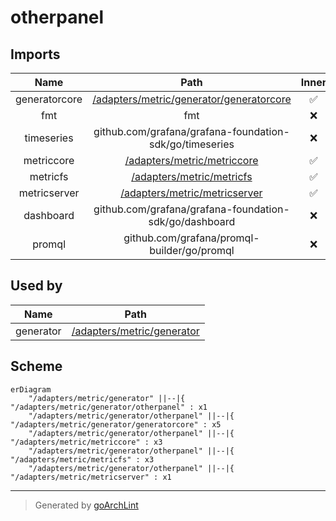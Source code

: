 # otherpanel

## Imports

|     Name      |                             Path                             | Inner | Count |
|:-------------:|:------------------------------------------------------------:|:-----:|:-----:|
| generatorcore | [/adapters/metric/generator/generatorcore](generatorcore.md) |  ✅   |   5   |
|      fmt      |                             fmt                              |  ❌   |   4   |
|  timeseries   |   github.com/grafana/grafana-foundation-sdk/go/timeseries    |  ❌   |   4   |
|  metriccore   |       [/adapters/metric/metriccore](../metriccore.md)        |  ✅   |   3   |
|   metricfs    |         [/adapters/metric/metricfs](../metricfs.md)          |  ✅   |   3   |
| metricserver  |     [/adapters/metric/metricserver](../metricserver.md)      |  ✅   |   1   |
|   dashboard   |    github.com/grafana/grafana-foundation-sdk/go/dashboard    |  ❌   |   1   |
|    promql     |         github.com/grafana/promql-builder/go/promql          |  ❌   |   1   |

## Used by

|   Name    |                     Path                      |
|:---------:|:---------------------------------------------:|
| generator | [/adapters/metric/generator](../generator.md) |

## Scheme

```mermaid
erDiagram
    "/adapters/metric/generator" ||--|{ "/adapters/metric/generator/otherpanel" : x1
    "/adapters/metric/generator/otherpanel" ||--|{ "/adapters/metric/generator/generatorcore" : x5
    "/adapters/metric/generator/otherpanel" ||--|{ "/adapters/metric/metriccore" : x3
    "/adapters/metric/generator/otherpanel" ||--|{ "/adapters/metric/metricfs" : x3
    "/adapters/metric/generator/otherpanel" ||--|{ "/adapters/metric/metricserver" : x1
```

---

> Generated by [goArchLint](https://github.com/gbh007/goarchlint)
